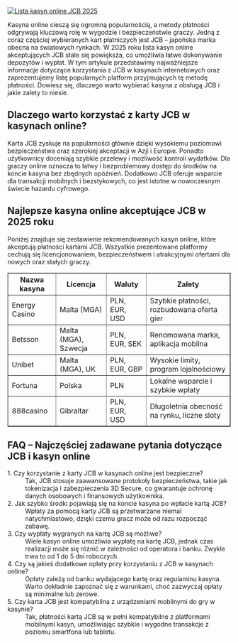 [![Lista kasyn online JCB 2025](https://123-caf.pages.dev/gitsignup.png)](https://vrmoo.ru/Bt82HjjY)

<div>     <p>Kasyna online cieszą się ogromną popularnością, a metody płatności odgrywają kluczową rolę w wygodzie i bezpieczeństwie graczy. Jedną z coraz częściej wybieranych kart płatniczych jest JCB – japońska marka obecna na światowych rynkach. W 2025 roku lista kasyn online akceptujących JCB stale się powiększa, co umożliwia łatwe dokonywanie depozytów i wypłat. W tym artykule przedstawimy najważniejsze informacje dotyczące korzystania z JCB w kasynach internetowych oraz zaprezentujemy listę popularnych platform przyjmujących tę metodę płatności. Dowiesz się, dlaczego warto wybierać kasyna z obsługą JCB i jakie zalety to niesie.</p>    <h2>Dlaczego warto korzystać z karty JCB w kasynach online?</h2>   <p>Karta JCB zyskuje na popularności głównie dzięki wysokiemu poziomowi bezpieczeństwa oraz szerokiej akceptacji w Azji i Europie. Ponadto użytkownicy doceniają szybkie przelewy i możliwość kontroli wydatków. Dla graczy online oznacza to łatwy i bezproblemowy dostęp do środków na koncie kasyna bez zbędnych opóźnień. Dodatkowo JCB oferuje wsparcie dla transakcji mobilnych i bezstykowych, co jest istotne w nowoczesnym świecie hazardu cyfrowego.</p>    <h2>Najlepsze kasyna online akceptujące JCB w 2025 roku</h2>   <p>Poniżej znajduje się zestawienie rekomendowanych kasyn online, które akceptują płatności kartami JCB. Wszystkie prezentowane platformy cechują się licencjonowaniem, bezpieczeństwem i atrakcyjnymi ofertami dla nowych oraz stałych graczy.</p>    <table border="1" cellpadding="6" cellspacing="0" style="border-collapse: collapse; width: 100%;">     <thead>       <tr>         <th>Nazwa kasyna</th>         <th>Licencja</th>         <th>Waluty</th>         <th>Zalety</th>       </tr>     </thead>     <tbody>       <tr>         <td>Energy Casino</td>         <td>Malta (MGA)</td>         <td>PLN, EUR, USD</td>         <td>Szybkie płatności, rozbudowana oferta gier</td>       </tr>       <tr>         <td>Betsson</td>         <td>Malta (MGA), Szwecja</td>         <td>PLN, EUR, SEK</td>         <td>Renomowana marka, aplikacja mobilna</td>       </tr>       <tr>         <td>Unibet</td>         <td>Malta (MGA), UK</td>         <td>PLN, EUR, GBP</td>         <td>Wysokie limity, program lojalnościowy</td>       </tr>       <tr>         <td>Fortuna</td>         <td>Polska</td>         <td>PLN</td>         <td>Lokalne wsparcie i szybkie wpłaty</td>       </tr>       <tr>         <td>888casino</td>         <td>Gibraltar</td>         <td>PLN, EUR, USD</td>         <td>Długoletnia obecność na rynku, liczne sloty</td>       </tr>     </tbody>   </table>    <h2>FAQ – Najczęściej zadawane pytania dotyczące JCB i kasyn online</h2>   <dl>     <dt>1. Czy korzystanie z karty JCB w kasynach online jest bezpieczne?</dt>     <dd>Tak, JCB stosuje zaawansowane protokoły bezpieczeństwa, takie jak tokenizacja i zabezpieczenia 3D Secure, co gwarantuje ochronę danych osobowych i finansowych użytkownika.</dd>      <dt>2. Jak szybko środki pojawiają się na koncie kasyna po wpłacie kartą JCB?</dt>     <dd>Wpłaty za pomocą karty JCB są przetwarzane niemal natychmiastowo, dzięki czemu gracz może od razu rozpocząć zabawę.</dd>      <dt>3. Czy wypłaty wygranych na kartę JCB są możliwe?</dt>     <dd>Wiele kasyn online umożliwia wypłatę na kartę JCB, jednak czas realizacji może się różnić w zależności od operatora i banku. Zwykle trwa to od 1 do 5 dni roboczych.</dd>      <dt>4. Czy są jakieś dodatkowe opłaty przy korzystaniu z JCB w kasynach online?</dt>     <dd>Opłaty zależą od banku wydającego kartę oraz regulaminu kasyna. Warto dokładnie zapoznać się z warunkami, choć zazwyczaj opłaty są minimalne lub zerowe.</dd>      <dt>5. Czy karta JCB jest kompatybilna z urządzeniami mobilnymi do gry w kasynie?</dt>     <dd>Tak, płatności kartą JCB są w pełni kompatybilne z platformami mobilnymi kasyn, umożliwiając szybkie i wygodne transakcje z poziomu smartfona lub tabletu.</dd>   </dl> </div>